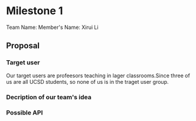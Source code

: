 # Milestone 1
Team Name: 
Member's Name: Xirui Li

## Proposal 
### Target user
  Our target users are profeesors teaching in lager classrooms.Since three of us are all UCSD students, so none of us is in the traget user group. 
### Decription of our team's idea 
### Possible API
